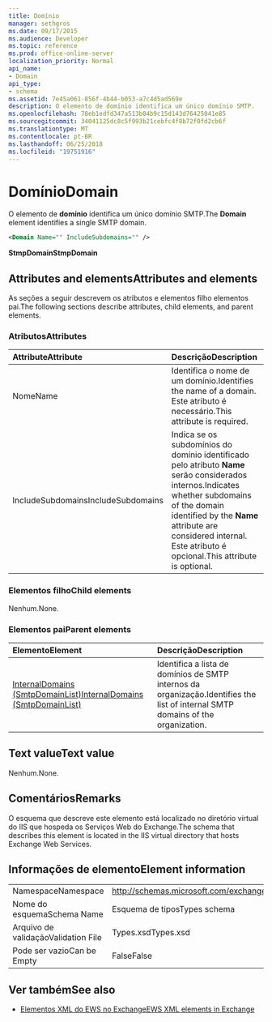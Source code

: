 ```yaml
---
title: Domínio
manager: sethgros
ms.date: 09/17/2015
ms.audience: Developer
ms.topic: reference
ms.prod: office-online-server
localization_priority: Normal
api_name:
- Domain
api_type:
- schema
ms.assetid: 7e45a061-856f-4b44-b053-a7c4d5ad569e
description: O elemento de domínio identifica um único domínio SMTP.
ms.openlocfilehash: 78eb1edfd347a513b84b9c15d143d76425041e85
ms.sourcegitcommit: 34041125dc8c5f993b21cebfc4f8b72f0fd2cb6f
ms.translationtype: MT
ms.contentlocale: pt-BR
ms.lasthandoff: 06/25/2018
ms.locfileid: "19751916"
---
```

# <a name="domain"></a><span data-ttu-id="b6268-103">Domínio</span><span class="sxs-lookup"><span data-stu-id="b6268-103">Domain</span></span>

<span data-ttu-id="b6268-104">O elemento de **domínio** identifica um único domínio SMTP.</span><span class="sxs-lookup"><span data-stu-id="b6268-104">The **Domain** element identifies a single SMTP domain.</span></span> 
  
```xml
<Domain Name="" IncludeSubdomains="" />
```

 <span data-ttu-id="b6268-105">**StmpDomain**</span><span class="sxs-lookup"><span data-stu-id="b6268-105">**StmpDomain**</span></span>
## <a name="attributes-and-elements"></a><span data-ttu-id="b6268-106">Attributes and elements</span><span class="sxs-lookup"><span data-stu-id="b6268-106">Attributes and elements</span></span>

<span data-ttu-id="b6268-107">As seções a seguir descrevem os atributos e elementos filho elementos pai.</span><span class="sxs-lookup"><span data-stu-id="b6268-107">The following sections describe attributes, child elements, and parent elements.</span></span>
  
### <a name="attributes"></a><span data-ttu-id="b6268-108">Atributos</span><span class="sxs-lookup"><span data-stu-id="b6268-108">Attributes</span></span>

|<span data-ttu-id="b6268-109">**Attribute**</span><span class="sxs-lookup"><span data-stu-id="b6268-109">**Attribute**</span></span>|<span data-ttu-id="b6268-110">**Descrição**</span><span class="sxs-lookup"><span data-stu-id="b6268-110">**Description**</span></span>|
|:-----|:-----|
|<span data-ttu-id="b6268-111">Nome</span><span class="sxs-lookup"><span data-stu-id="b6268-111">Name</span></span>  <br/> |<span data-ttu-id="b6268-112">Identifica o nome de um domínio.</span><span class="sxs-lookup"><span data-stu-id="b6268-112">Identifies the name of a domain.</span></span> <span data-ttu-id="b6268-113">Este atributo é necessário.</span><span class="sxs-lookup"><span data-stu-id="b6268-113">This attribute is required.</span></span>  <br/> |
|<span data-ttu-id="b6268-114">IncludeSubdomains</span><span class="sxs-lookup"><span data-stu-id="b6268-114">IncludeSubdomains</span></span>  <br/> |<span data-ttu-id="b6268-115">Indica se os subdomínios do domínio identificado pelo atributo **Name** serão considerados internos.</span><span class="sxs-lookup"><span data-stu-id="b6268-115">Indicates whether subdomains of the domain identified by the **Name** attribute are considered internal.</span></span> <span data-ttu-id="b6268-116">Este atributo é opcional.</span><span class="sxs-lookup"><span data-stu-id="b6268-116">This attribute is optional.</span></span>  <br/> |
   
### <a name="child-elements"></a><span data-ttu-id="b6268-117">Elementos filho</span><span class="sxs-lookup"><span data-stu-id="b6268-117">Child elements</span></span>

<span data-ttu-id="b6268-118">Nenhum.</span><span class="sxs-lookup"><span data-stu-id="b6268-118">None.</span></span>
  
### <a name="parent-elements"></a><span data-ttu-id="b6268-119">Elementos pai</span><span class="sxs-lookup"><span data-stu-id="b6268-119">Parent elements</span></span>

|<span data-ttu-id="b6268-120">**Elemento**</span><span class="sxs-lookup"><span data-stu-id="b6268-120">**Element**</span></span>|<span data-ttu-id="b6268-121">**Descrição**</span><span class="sxs-lookup"><span data-stu-id="b6268-121">**Description**</span></span>|
|:-----|:-----|
|[<span data-ttu-id="b6268-122">InternalDomains (SmtpDomainList)</span><span class="sxs-lookup"><span data-stu-id="b6268-122">InternalDomains (SmtpDomainList)</span></span>](internaldomains-smtpdomainlist.md) <br/> |<span data-ttu-id="b6268-123">Identifica a lista de domínios de SMTP internos da organização.</span><span class="sxs-lookup"><span data-stu-id="b6268-123">Identifies the list of internal SMTP domains of the organization.</span></span>  <br/> |
   
## <a name="text-value"></a><span data-ttu-id="b6268-124">Text value</span><span class="sxs-lookup"><span data-stu-id="b6268-124">Text value</span></span>

<span data-ttu-id="b6268-125">Nenhum.</span><span class="sxs-lookup"><span data-stu-id="b6268-125">None.</span></span>
  
## <a name="remarks"></a><span data-ttu-id="b6268-126">Comentários</span><span class="sxs-lookup"><span data-stu-id="b6268-126">Remarks</span></span>

<span data-ttu-id="b6268-127">O esquema que descreve este elemento está localizado no diretório virtual do IIS que hospeda os Serviços Web do Exchange.</span><span class="sxs-lookup"><span data-stu-id="b6268-127">The schema that describes this element is located in the IIS virtual directory that hosts Exchange Web Services.</span></span>
  
## <a name="element-information"></a><span data-ttu-id="b6268-128">Informações de elemento</span><span class="sxs-lookup"><span data-stu-id="b6268-128">Element information</span></span>

|||
|:-----|:-----|
|<span data-ttu-id="b6268-129">Namespace</span><span class="sxs-lookup"><span data-stu-id="b6268-129">Namespace</span></span>  <br/> |http://schemas.microsoft.com/exchange/services/2006/types  <br/> |
|<span data-ttu-id="b6268-130">Nome do esquema</span><span class="sxs-lookup"><span data-stu-id="b6268-130">Schema Name</span></span>  <br/> |<span data-ttu-id="b6268-131">Esquema de tipos</span><span class="sxs-lookup"><span data-stu-id="b6268-131">Types schema</span></span>  <br/> |
|<span data-ttu-id="b6268-132">Arquivo de validação</span><span class="sxs-lookup"><span data-stu-id="b6268-132">Validation File</span></span>  <br/> |<span data-ttu-id="b6268-133">Types.xsd</span><span class="sxs-lookup"><span data-stu-id="b6268-133">Types.xsd</span></span>  <br/> |
|<span data-ttu-id="b6268-134">Pode ser vazio</span><span class="sxs-lookup"><span data-stu-id="b6268-134">Can be Empty</span></span>  <br/> |<span data-ttu-id="b6268-135">False</span><span class="sxs-lookup"><span data-stu-id="b6268-135">False</span></span>  <br/> |
   
## <a name="see-also"></a><span data-ttu-id="b6268-136">Ver também</span><span class="sxs-lookup"><span data-stu-id="b6268-136">See also</span></span>

- [<span data-ttu-id="b6268-137">Elementos XML do EWS no Exchange</span><span class="sxs-lookup"><span data-stu-id="b6268-137">EWS XML elements in Exchange</span></span>](ews-xml-elements-in-exchange.md)

